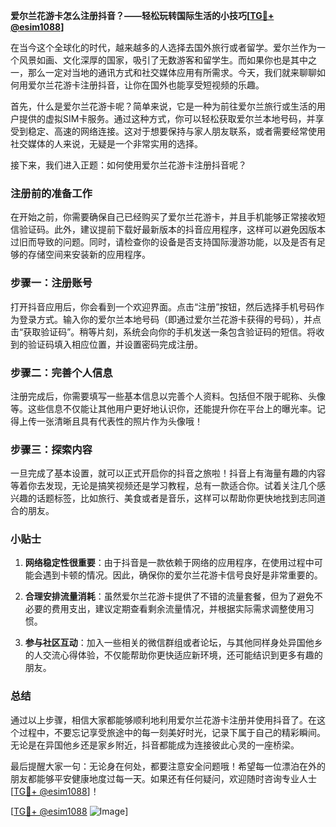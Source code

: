 **爱尔兰花游卡怎么注册抖音？——轻松玩转国际生活的小技巧[[TG💪+ @esim1088](https://t.me/s/esim1088)]**

在当今这个全球化的时代，越来越多的人选择去国外旅行或者留学。爱尔兰作为一个风景如画、文化深厚的国家，吸引了无数游客和留学生。而如果你也是其中之一，那么一定对当地的通讯方式和社交媒体应用有所需求。今天，我们就来聊聊如何用爱尔兰花游卡注册抖音，让你在国外也能享受短视频的乐趣。

首先，什么是爱尔兰花游卡呢？简单来说，它是一种为前往爱尔兰旅行或生活的用户提供的虚拟SIM卡服务。通过这种方式，你可以轻松获取爱尔兰本地号码，并享受到稳定、高速的网络连接。这对于想要保持与家人朋友联系，或者需要经常使用社交媒体的人来说，无疑是一个非常实用的选择。

接下来，我们进入正题：如何使用爱尔兰花游卡注册抖音呢？

### 注册前的准备工作

在开始之前，你需要确保自己已经购买了爱尔兰花游卡，并且手机能够正常接收短信验证码。此外，建议提前下载好最新版本的抖音应用程序，这样可以避免因版本过旧而导致的问题。同时，请检查你的设备是否支持国际漫游功能，以及是否有足够的存储空间来安装新的应用程序。

### 步骤一：注册账号

打开抖音应用后，你会看到一个欢迎界面。点击“注册”按钮，然后选择手机号码作为登录方式。输入你的爱尔兰本地号码（即通过爱尔兰花游卡获得的号码），并点击“获取验证码”。稍等片刻，系统会向你的手机发送一条包含验证码的短信。将收到的验证码填入相应位置，并设置密码完成注册。

### 步骤二：完善个人信息

注册完成后，你需要填写一些基本信息以完善个人资料。包括但不限于昵称、头像等。这些信息不仅能让其他用户更好地认识你，还能提升你在平台上的曝光率。记得上传一张清晰且具有代表性的照片作为头像哦！

### 步骤三：探索内容

一旦完成了基本设置，就可以正式开启你的抖音之旅啦！抖音上有海量有趣的内容等着你去发现，无论是搞笑视频还是学习教程，总有一款适合你。试着关注几个感兴趣的话题标签，比如旅行、美食或者是音乐，这样可以帮助你更快地找到志同道合的朋友。

### 小贴士

1. **网络稳定性很重要**：由于抖音是一款依赖于网络的应用程序，在使用过程中可能会遇到卡顿的情况。因此，确保你的爱尔兰花游卡信号良好是非常重要的。
   
2. **合理安排流量消耗**：虽然爱尔兰花游卡提供了不错的流量套餐，但为了避免不必要的费用支出，建议定期查看剩余流量情况，并根据实际需求调整使用习惯。

3. **参与社区互动**：加入一些相关的微信群组或者论坛，与其他同样身处异国他乡的人交流心得体验，不仅能帮助你更快适应新环境，还可能结识到更多有趣的朋友。

### 总结

通过以上步骤，相信大家都能够顺利地利用爱尔兰花游卡注册并使用抖音了。在这个过程中，不要忘记享受旅途中的每一刻美好时光，记录下属于自己的精彩瞬间。无论是在异国他乡还是家乡附近，抖音都能成为连接彼此心灵的一座桥梁。

最后提醒大家一句：无论身在何处，都要注意安全问题哦！希望每一位漂泊在外的朋友都能够平安健康地度过每一天。如果还有任何疑问，欢迎随时咨询专业人士[[TG💪+ @esim1088](https://t.me/s/esim1088)]！

[[TG💪+ @esim1088](https://t.me/s/esim1088) ![Image](https://i.postimg.cc/4NQfJmqS/Snipaste-2025-05-13-00-14-12.png)]